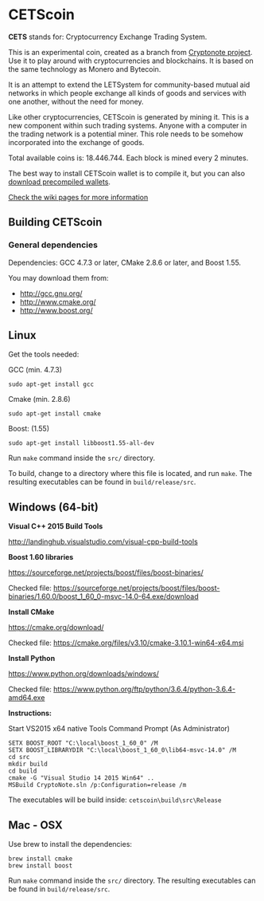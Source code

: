 # CETScoin

**CETS** stands for: Cryptocurrency Exchange Trading System. 

This is an experimental coin, created as a branch from [Cryptonote project](https://github.com/cryptonotefoundation/cryptonote). Use it to play around with cryptocurrencies and blockchains. It is based on the same technology as Monero and Bytecoin.

It is an attempt to extend the LETSystem for community-based mutual aid networks
in which people exchange all kinds of goods and services with one another, without the need for money.

Like other cryptocurrencies, CETScoin is generated by mining it. This is a new component within such trading systems. Anyone with a computer in the trading network is a potential miner. This role needs to be somehow 
incorporated into the exchange of goods.

Total available coins is: 18.446.744. Each block is mined every 2 minutes.

The best way to install CETScoin wallet is to compile it, but you can also [download precompiled wallets](https://drive.google.com/drive/folders/1f71zMN2v6Wzp4oIGrXR7S4tZDQ9I2y_0).

[Check the wiki pages for more information](https://github.com/mlyczba/cetscoin/wiki)

## Building CETScoin 

### General dependencies

Dependencies: GCC 4.7.3 or later, CMake 2.8.6 or later, and Boost 1.55.

You may download them from:

* http://gcc.gnu.org/
* http://www.cmake.org/
* http://www.boost.org/

## Linux


Get the tools needed:

GCC (min. 4.7.3)
```
sudo apt-get install gcc
```

Cmake (min. 2.8.6)
```
sudo apt-get install cmake
```

Boost: (1.55)
```
sudo apt-get install libboost1.55-all-dev
```

Run `make` command inside the `src/` directory.

To build, change to a directory where this file is located, and run `make`. The resulting executables can be found in `build/release/src`.

## Windows (64-bit)

**Visual C++ 2015 Build Tools**

http://landinghub.visualstudio.com/visual-cpp-build-tools

**Boost 1.60 libraries** 

https://sourceforge.net/projects/boost/files/boost-binaries/

Checked file: https://sourceforge.net/projects/boost/files/boost-binaries/1.60.0/boost_1_60_0-msvc-14.0-64.exe/download

**Install CMake**

https://cmake.org/download/

Checked file: https://cmake.org/files/v3.10/cmake-3.10.1-win64-x64.msi

**Install Python**

https://www.python.org/downloads/windows/

Checked file: https://www.python.org/ftp/python/3.6.4/python-3.6.4-amd64.exe

**Instructions:**

Start VS2015 x64 native Tools Command Prompt (As Administrator)

```
SETX BOOST_ROOT "C:\local\boost_1_60_0" /M
SETX BOOST_LIBRARYDIR "C:\local\boost_1_60_0\lib64-msvc-14.0" /M
cd src
mkdir build
cd build
cmake -G "Visual Studio 14 2015 Win64" ..
MSBuild CryptoNote.sln /p:Configuration=release /m
```
The executables will be build inside:
```cetscoin\build\src\Release```

## Mac - OSX

Use brew to install the dependencies:
```
brew install cmake
brew install boost
```

Run `make` command inside the `src/` directory. The resulting executables can be found in `build/release/src`.
